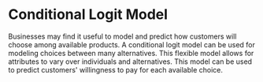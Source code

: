 # Conditional Logit Model 

Businesses may find it useful to model and predict how customers will choose among available products. A conditional logit model can be used for modeling choices between many alternatives. This flexible model allows for attributes to vary over individuals and alternatives. This model can be used to predict customers' willingness to pay for each available choice.
